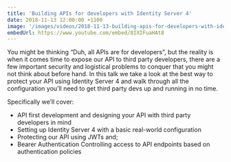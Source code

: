 ```yaml
---
title: 'Building APIs for developers with Identity Server 4'
date: 2018-11-13 12:00:00 +1100
image: '/images/videos/2018-11-13-building-apis-for-developers-with-identity-server-4.jpg'
embedUrl: https://www.youtube.com/embed/8IXIFuaHAt8
---
```


You might be thinking “Duh, all APIs are for developers”, but the reality is when it comes time to expose our API to third party developers, there are a few important security and logistical problems to conquer that you might not think about before hand. In this talk we take a look at the best way to protect your API using Identity Server 4 and walk through all the configuration you’ll need to get third party devs up and running in no time.

Specifically we’ll cover:

- API first development and designing your API with third party developers in mind
- Setting up Identity Server 4 with a basic real-world configuration
- Protecting our API using JWTs and;
- Bearer Authentication Controlling access to API endpoints based on authentication policies